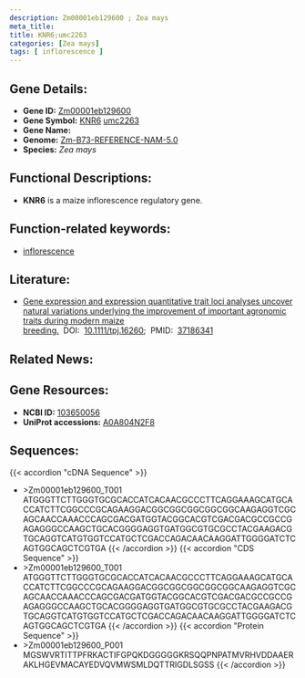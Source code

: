 ```yaml
---
description: Zm00001eb129600 ; Zea mays
meta_title:
title: KNR6;umc2263
categories: [Zea mays]
tags: [ inflorescence ]
---
```


## Gene Details:
- **Gene ID:**	[Zm00001eb129600](https://www.maizegdb.org/gene_center/gene/Zm00001eb129600)
- **Gene Symbol:** <u>KNR6</u>&nbsp;<u>umc2263</u>
- **Gene Name:** 
- **Genome:** [Zm-B73-REFERENCE-NAM-5.0](https://www.maizegdb.org/genome/assembly/Zm-B73-REFERENCE-NAM-5.0)
- **Species:** *Zea mays*

## Functional Descriptions:
   - **KNR6** is a maize inflorescence regulatory gene.

## Function-related keywords:
- [inflorescence](/tags/inflorescence/)

## Literature:
   - [Gene expression and expression quantitative trait loci analyses uncover natural variations underlying the improvement of important agronomic traits during modern maize breeding.]( https://onlinelibrary.wiley.com/doi/10.1111/tpj.16260)&nbsp;&nbsp;DOI:&nbsp;&nbsp;[10.1111/tpj.16260](https://onlinelibrary.wiley.com/doi/10.1111/tpj.16260);&nbsp;&nbsp;PMID:&nbsp;&nbsp;[37186341](https://pubmed.ncbi.nlm.nih.gov/37186341/)

## Related News:

## Gene Resources:
- **NCBI ID:**  [103650056](https://www.ncbi.nlm.nih.gov/gene/?term=103650056)
- **UniProt accessions:** [A0A804N2F8](https://www.uniprot.org/uniprotkb/A0A804N2F8/entry)



## Sequences:
{{< accordion "cDNA Sequence" >}}
- \>Zm00001eb129600_T001
ATGGGTTCTTGGGTGCGCACCATCACAACGCCCTTCAGGAAAGCATGCACCATCTTCGGCCCGCAGAAGGACGGCGGCGGCGGCGGCAAGAGGTCGCAGCAACCAAACCCAGCGACGATGGTACGGCACGTCGACGACGCCGCCGAGAGGGCCAAGCTGCACGGGGAGGTGATGGCGTGCGCCTACGAAGACGTGCAGGTCATGTGGTCCATGCTCGACCAGACAACAAGGATTGGGGATCTCAGTGGCAGCTCGTGA
{{< /accordion >}}
{{< accordion "CDS Sequence" >}}
- \>Zm00001eb129600_T001
ATGGGTTCTTGGGTGCGCACCATCACAACGCCCTTCAGGAAAGCATGCACCATCTTCGGCCCGCAGAAGGACGGCGGCGGCGGCGGCAAGAGGTCGCAGCAACCAAACCCAGCGACGATGGTACGGCACGTCGACGACGCCGCCGAGAGGGCCAAGCTGCACGGGGAGGTGATGGCGTGCGCCTACGAAGACGTGCAGGTCATGTGGTCCATGCTCGACCAGACAACAAGGATTGGGGATCTCAGTGGCAGCTCGTGA
{{< /accordion >}}
{{< accordion "Protein Sequence" >}}
- \>Zm00001eb129600_P001
MGSWVRTITTPFRKACTIFGPQKDGGGGGKRSQQPNPATMVRHVDDAAERAKLHGEVMACAYEDVQVMWSMLDQTTRIGDLSGSS
{{< /accordion >}}
